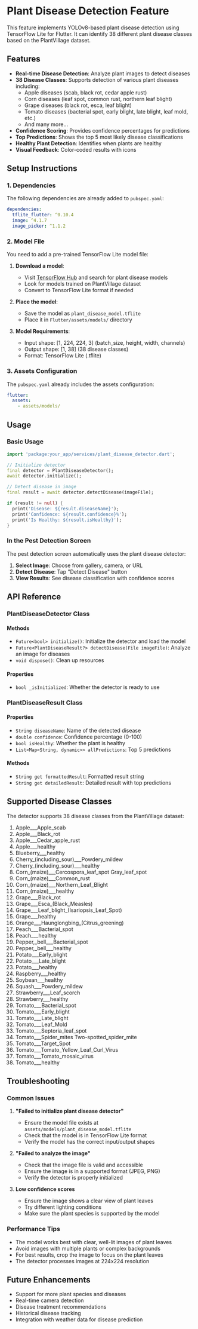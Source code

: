 # Plant Disease Detection Feature

This feature implements YOLOv8-based plant disease detection using TensorFlow Lite for Flutter. It can identify 38 different plant disease classes based on the PlantVillage dataset.

## Features

- **Real-time Disease Detection**: Analyze plant images to detect diseases
- **38 Disease Classes**: Supports detection of various plant diseases including:
  - Apple diseases (scab, black rot, cedar apple rust)
  - Corn diseases (leaf spot, common rust, northern leaf blight)
  - Grape diseases (black rot, esca, leaf blight)
  - Tomato diseases (bacterial spot, early blight, late blight, leaf mold, etc.)
  - And many more...
- **Confidence Scoring**: Provides confidence percentages for predictions
- **Top Predictions**: Shows the top 5 most likely disease classifications
- **Healthy Plant Detection**: Identifies when plants are healthy
- **Visual Feedback**: Color-coded results with icons

## Setup Instructions

### 1. Dependencies
The following dependencies are already added to `pubspec.yaml`:
```yaml
dependencies:
  tflite_flutter: ^0.10.4
  image: ^4.1.7
  image_picker: ^1.1.2
```

### 2. Model File
You need to add a pre-trained TensorFlow Lite model file:

1. **Download a model**:
   - Visit [TensorFlow Hub](https://tfhub.dev/) and search for plant disease models
   - Look for models trained on PlantVillage dataset
   - Convert to TensorFlow Lite format if needed

2. **Place the model**:
   - Save the model as `plant_disease_model.tflite`
   - Place it in `Flutter/assets/models/` directory

3. **Model Requirements**:
   - Input shape: [1, 224, 224, 3] (batch_size, height, width, channels)
   - Output shape: [1, 38] (38 disease classes)
   - Format: TensorFlow Lite (.tflite)

### 3. Assets Configuration
The `pubspec.yaml` already includes the assets configuration:
```yaml
flutter:
  assets:
    - assets/models/
```

## Usage

### Basic Usage
```dart
import 'package:your_app/services/plant_disease_detector.dart';

// Initialize detector
final detector = PlantDiseaseDetector();
await detector.initialize();

// Detect disease in image
final result = await detector.detectDisease(imageFile);

if (result != null) {
  print('Disease: ${result.diseaseName}');
  print('Confidence: ${result.confidence}%');
  print('Is Healthy: ${result.isHealthy}');
}
```

### In the Pest Detection Screen
The pest detection screen automatically uses the plant disease detector:

1. **Select Image**: Choose from gallery, camera, or URL
2. **Detect Disease**: Tap "Detect Disease" button
3. **View Results**: See disease classification with confidence scores

## API Reference

### PlantDiseaseDetector Class

#### Methods
- `Future<bool> initialize()`: Initialize the detector and load the model
- `Future<PlantDiseaseResult?> detectDisease(File imageFile)`: Analyze an image for diseases
- `void dispose()`: Clean up resources

#### Properties
- `bool _isInitialized`: Whether the detector is ready to use

### PlantDiseaseResult Class

#### Properties
- `String diseaseName`: Name of the detected disease
- `double confidence`: Confidence percentage (0-100)
- `bool isHealthy`: Whether the plant is healthy
- `List<Map<String, dynamic>> allPredictions`: Top 5 predictions

#### Methods
- `String get formattedResult`: Formatted result string
- `String get detailedResult`: Detailed result with top predictions

## Supported Disease Classes

The detector supports 38 disease classes from the PlantVillage dataset:

1. Apple___Apple_scab
2. Apple___Black_rot
3. Apple___Cedar_apple_rust
4. Apple___healthy
5. Blueberry___healthy
6. Cherry_(including_sour)___Powdery_mildew
7. Cherry_(including_sour)___healthy
8. Corn_(maize)___Cercospora_leaf_spot Gray_leaf_spot
9. Corn_(maize)___Common_rust
10. Corn_(maize)___Northern_Leaf_Blight
11. Corn_(maize)___healthy
12. Grape___Black_rot
13. Grape___Esca_(Black_Measles)
14. Grape___Leaf_blight_(Isariopsis_Leaf_Spot)
15. Grape___healthy
16. Orange___Haunglongbing_(Citrus_greening)
17. Peach___Bacterial_spot
18. Peach___healthy
19. Pepper,_bell___Bacterial_spot
20. Pepper,_bell___healthy
21. Potato___Early_blight
22. Potato___Late_blight
23. Potato___healthy
24. Raspberry___healthy
25. Soybean___healthy
26. Squash___Powdery_mildew
27. Strawberry___Leaf_scorch
28. Strawberry___healthy
29. Tomato___Bacterial_spot
30. Tomato___Early_blight
31. Tomato___Late_blight
32. Tomato___Leaf_Mold
33. Tomato___Septoria_leaf_spot
34. Tomato___Spider_mites Two-spotted_spider_mite
35. Tomato___Target_Spot
36. Tomato___Tomato_Yellow_Leaf_Curl_Virus
37. Tomato___Tomato_mosaic_virus
38. Tomato___healthy

## Troubleshooting

### Common Issues

1. **"Failed to initialize plant disease detector"**
   - Ensure the model file exists at `assets/models/plant_disease_model.tflite`
   - Check that the model is in TensorFlow Lite format
   - Verify the model has the correct input/output shapes

2. **"Failed to analyze the image"**
   - Check that the image file is valid and accessible
   - Ensure the image is in a supported format (JPEG, PNG)
   - Verify the detector is properly initialized

3. **Low confidence scores**
   - Ensure the image shows a clear view of plant leaves
   - Try different lighting conditions
   - Make sure the plant species is supported by the model

### Performance Tips

- The model works best with clear, well-lit images of plant leaves
- Avoid images with multiple plants or complex backgrounds
- For best results, crop the image to focus on the plant leaves
- The detector processes images at 224x224 resolution

## Future Enhancements

- Support for more plant species and diseases
- Real-time camera detection
- Disease treatment recommendations
- Historical disease tracking
- Integration with weather data for disease prediction
